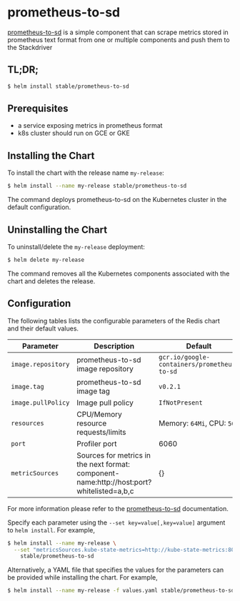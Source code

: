 # prometheus-to-sd

[prometheus-to-sd](https://github.com/GoogleCloudPlatform/k8s-stackdriver/tree/master/prometheus-to-sd) is a simple component that can scrape metrics stored in prometheus text format from one or multiple components and push them to the Stackdriver

## TL;DR;

```bash
$ helm install stable/prometheus-to-sd
```


## Prerequisites

- a service exposing metrics in prometheus format
- k8s cluster should run on GCE or GKE

## Installing the Chart

To install the chart with the release name `my-release`:

```bash
$ helm install --name my-release stable/prometheus-to-sd
```

The command deploys prometheus-to-sd on the Kubernetes cluster in the default configuration.

## Uninstalling the Chart

To uninstall/delete the `my-release` deployment:

```bash
$ helm delete my-release
```

The command removes all the Kubernetes components associated with the chart and deletes the release.

## Configuration

The following tables lists the configurable parameters of the Redis chart and their default values.

| Parameter                             | Description                           | Default                                                   |
| --------------------------            | ------------------------------------- | --------------------------------------------------------- |
| `image.repository`                    | prometheus-to-sd image repository     | `gcr.io/google-containers/prometheus-to-sd`               |
| `image.tag`                           | prometheus-to-sd image tag            | `v0.2.1`                                                  |
| `image.pullPolicy`                    | Image pull policy                     | `IfNotPresent`                                            |
| `resources`                           | CPU/Memory resource requests/limits   | Memory: `64Mi`, CPU: `50m`                                |
| `port`                                | Profiler port                         | 6060                                                      |
| `metricSources`                       | Sources for metrics in the next format: component-name:http://host:port?whitelisted=a,b,c | {}    |

For more information please refer to the [prometheus-to-sd](https://github.com/GoogleCloudPlatform/k8s-stackdriver/tree/master/prometheus-to-sd) documentation.

Specify each parameter using the `--set key=value[,key=value]` argument to `helm install`. For example,

```bash
$ helm install --name my-release \
  --set "metricsSources.kube-state-metrics=http://kube-state-metrics:8080" \
    stable/prometheus-to-sd
```

Alternatively, a YAML file that specifies the values for the parameters can be provided while installing the chart. For example,

```bash
$ helm install --name my-release -f values.yaml stable/prometheus-to-sd
```
